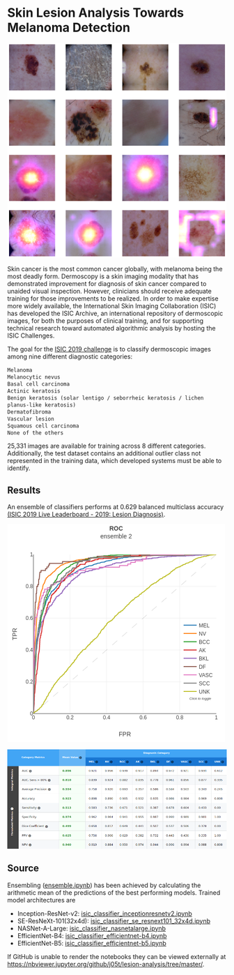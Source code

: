 # Skin Lesion Analysis Towards Melanoma Detection 
![Sample images](https://github.com/j05t/lesion-analysis/blob/master/sample_images.png)

Skin cancer is the most common cancer globally, with melanoma being the most deadly form. Dermoscopy is a skin imaging modality that has demonstrated improvement for diagnosis of skin cancer compared to unaided visual inspection. However, clinicians should receive adequate training for those improvements to be realized. In order to make expertise more widely available, the International Skin Imaging Collaboration (ISIC) has developed the ISIC Archive, an international repository of dermoscopic images, for both the purposes of clinical training, and for supporting technical research toward automated algorithmic analysis by hosting the ISIC Challenges. 

The goal for the [ISIC 2019 challenge](https://challenge2019.isic-archive.com/) is to classify dermoscopic images among nine different diagnostic categories:

    Melanoma
    Melanocytic nevus
    Basal cell carcinoma
    Actinic keratosis
    Benign keratosis (solar lentigo / seborrheic keratosis / lichen planus-like keratosis)
    Dermatofibroma
    Vascular lesion
    Squamous cell carcinoma
    None of the others

25,331 images are available for training across 8 different categories. Additionally, the test dataset contains an additional outlier class not represented in the training data, which developed systems must be able to identify.

## Results
An ensemble of classifiers performs at 0.629 balanced multiclass accuracy [(ISIC 2019 Live Leaderboard - 2019: Lesion Diagnosis)](https://challenge2019.isic-archive.com/live-leaderboard.html).

![ROC](https://github.com/j05t/lesion-analysis/blob/master/ensemble_plot.png)

![ROC](https://github.com/j05t/lesion-analysis/blob/master/ensemble_metrics.png)

## Source

Ensembling ([ensemble.ipynb](ensemble.ipynb)) has been achieved by calculating the arithmetic mean of the predictions of the best performing models. Trained model architectures are 
* Inception-ResNet-v2: [isic_classifier_inceptionresnetv2.ipynb](isic_classifier_inceptionresnetv2.ipynb)
* SE-ResNeXt-101(32x4d): [isic_classifier_se_resnext101_32x4d.ipynb](isic_classifier_se_resnext101_32x4d.ipynb)
* NASNet-A-Large: [isic_classifier_nasnetalarge.ipynb](isic_classifier_nasnetalarge.ipynb)
* EfficientNet-B4: [isic_classifier_efficientnet-b4.ipynb](isic_classifier_efficientnet-b4.ipynb)
* EfficientNet-B5: [isic_classifier_efficientnet-b5.ipynb](isic_classifier_efficientnet-b5.ipynb)

If GitHub is unable to render the notebooks they can be viewed externally at https://nbviewer.jupyter.org/github/j05t/lesion-analysis/tree/master/.
